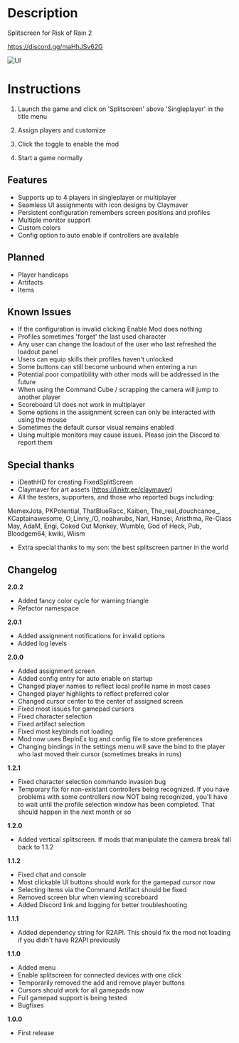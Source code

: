 # Description

Splitscreen for Risk of Rain 2

https://discord.gg/maHhJSv62G

![UI](https://cdn.discordapp.com/attachments/995168655618871360/1049369226558853162/image.png)

# Instructions

1. Launch the game and click on 'Splitscreen' above 'Singleplayer' in the title menu

2. Assign players and customize

3. Click the toggle to enable the mod

4. Start a game normally

## Features

- Supports up to 4 players in singleplayer or multiplayer
- Seamless UI assignments with icon designs by Claymaver
- Persistent configuration remembers screen positions and profiles
- Multiple monitor support
- Custom colors
- Config option to auto enable if controllers are available

## Planned

- Player handicaps
- Artifacts
- Items

## Known Issues

- If the configuration is invalid clicking Enable Mod does nothing
- Profiles sometimes 'forget' the last used character
- Any user can change the loadout of the user who last refreshed the loadout panel
- Users can equip skills their profiles haven't unlocked
- Some buttons can still become unbound when entering a run
- Potential poor compatibility with other mods will be addressed in the future
- When using the Command Cube / scrapping the camera will jump to another player
- Scoreboard UI does not work in multiplayer
- Some options in the assignment screen can only be interacted with using the mouse
- Sometimes the default cursor visual remains enabled
- Using multiple monitors may cause issues. Please join the Discord to report them

## Special thanks

- iDeathHD for creating FixedSplitScreen
- Claymaver for art assets (https://linktr.ee/claymaver)
- All the testers, supporters, and those who reported bugs including:

MemexJota,
PKPotential,
ThatBlueRacc,
Kaiben,
The_real_douchcanoe_,
KCaptainawesome,
O\_Linny_/O,
noahwubs,
Narl,
Hansei,
Aristhma,
Re-Class May,
AdaM,
Engi,
Coked Out Monkey,
Wumble,
God of Heck,
Pub,
Bloodgem64,
kwiki,
Wiism

- Extra special thanks to my son: the best splitscreen partner in the world

## Changelog

**2.0.2**

- Added fancy color cycle for warning triangle
- Refactor namespace

**2.0.1**

- Added assignment notifications for invalid options
- Added log levels

**2.0.0**

- Added assignment screen
- Added config entry for auto enable on startup
- Changed player names to reflect local profile name in most cases
- Changed player highlights to reflect preferred color
- Changed cursor center to the center of assigned screen
- Fixed most issues for gamepad cursors
- Fixed character selection
- Fixed artifact selection
- Fixed most keybinds not loading
- Mod now uses BepInEx log and config file to store preferences
- Changing bindings in the settings menu will save the bind to the player who last moved their cursor (sometimes breaks in runs)

**1.2.1**

- Fixed character selection commando invasion bug
- Temporary fix for non-existant controllers being recognized. If you have problems with some controllers now NOT being recognized, you'll have to wait until the profile selection window has been completed. That should happen in the next month or so

**1.2.0**

- Added vertical splitscreen. If mods that manipulate the camera break fall back to 1.1.2

**1.1.2**

- Fixed chat and console
- Most clickable UI buttons should work for the gamepad cursor now
- Selecting items via the Command Artifact should be fixed
- Removed screen blur when viewing scoreboard
- Added Discord link and logging for better troubleshooting

**1.1.1**

- Added dependency string for R2API. This should fix the mod not loading if you didn't have R2API previously

**1.1.0**

- Added menu
- Enable splitscreen for connected devices with one click
- Temporarily removed the add and remove player buttons
- Cursors should work for all gamepads now
- Full gamepad support is being tested
- Bugfixes

**1.0.0**

* First release

